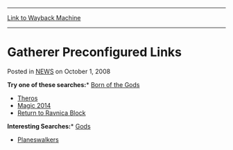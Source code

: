 
---
[Link to Wayback Machine](https://web.archive.org/web/20211204103011/https://magic.wizards.com/en/articles/archive/gatherer-preconfigured-links-2008-10-22)

[_metadata_:description]:- "Try one of these searches:Born of the GodsTherosMagic 2014Return to Ravnica BlockInteresting Searches:GodsPlaneswalkers"
[_metadata_:generator]:- "Drupal 7 (http://drupal.org)"
[_metadata_:node]:- "186621"
[_metadata_:path_date]:- "2008-10-22"
[_metadata_:publish_date]:- "2008-10-01"
[_metadata_:source]:- "div-main-content"
[_metadata_:title]:- "Gatherer Preconfigured Links"
[_metadata_:wayback_capture_timestamp]:- "2021-12-04 10:30:11"
[_metadata_:wayback_raw_url]:- "https://web.archive.org/web/20211204103011id_/https://magic.wizards.com/en/articles/archive/gatherer-preconfigured-links-2008-10-22"
[_metadata_:wayback_url]:- "https://magic.wizards.com/en/articles/archive/gatherer-preconfigured-links-2008-10-22"
---


Gatherer Preconfigured Links
============================



 Posted in [NEWS](/en/articles)
 on October 1, 2008 










**Try one of these searches:*** [Born of the Gods](http://gatherer.wizards.com/Pages/Search/Default.aspx?output=spoileramp;method=visualamp;set=%5b%22Born+of+the+Gods%22%5d)
* [Theros](http://gatherer.wizards.com/Pages/Search/Default.aspx?output=spoileramp;method=visualamp;action=advancedamp;set=+%5B%22Theros%22%5D)
* [Magic 2014](http://gatherer.wizards.com/Pages/Search/Default.aspx?output=spoileramp;method=visualamp;action=advancedamp;set=+%5B%22Magic%202014%20Core%20Set%22%5D)
* [Return to Ravnica Block](http://gatherer.wizards.com/Pages/Search/Default.aspx?output=spoileramp;method=visualamp;action=advancedamp;block=%7C%5B%22Return%20to%20Ravnica%22%5D)

**Interesting Searches:*** [Gods](http://gatherer.wizards.com/Pages/Search/Default.aspx?output=spoileramp;method=visualamp;action=advancedamp;subtype=+%5b%22God%22%5d)
* [Planeswalkers](/Pages/Search/Default.aspx?output=spoileramp;method=visualamp;action=advancedamp;type=+%5BPlaneswalker%5D)






